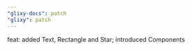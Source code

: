 ```yaml
---
"glixy-docs": patch
"glixy": patch
---
```


feat: added Text, Rectangle and Star; introduced Components
